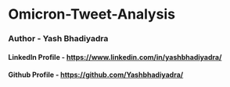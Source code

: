 # Omicron-Tweet-Analysis

### Author - Yash Bhadiyadra

#### LinkedIn Profile - https://www.linkedin.com/in/yashbhadiyadra/

#### Github Profile - https://github.com/Yashbhadiyadra/
